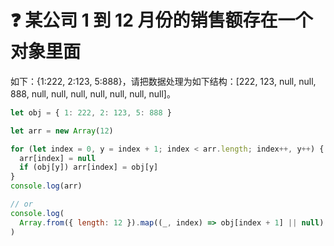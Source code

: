 # :question: 某公司 1 到 12 月份的销售额存在一个对象里面

如下：{1:222, 2:123, 5:888}，请把数据处理为如下结构：[222, 123, null, null, 888, null, null, null, null, null, null, null]。

```js
let obj = { 1: 222, 2: 123, 5: 888 }

let arr = new Array(12)

for (let index = 0, y = index + 1; index < arr.length; index++, y++) {
  arr[index] = null
  if (obj[y]) arr[index] = obj[y]
}
console.log(arr)

// or
console.log(
  Array.from({ length: 12 }).map((_, index) => obj[index + 1] || null)
)
```

